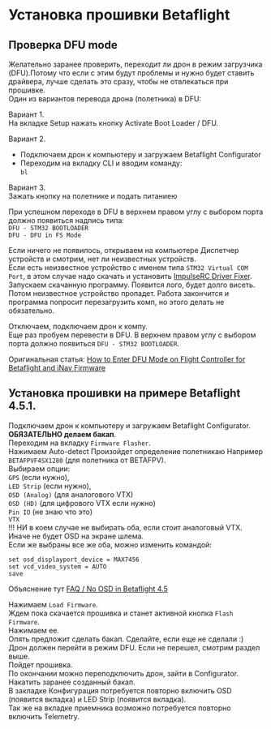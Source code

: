 # Установка прошивки Betaflight

## Проверка DFU mode 
Желательно заранее проверить, переходит ли дрон в режим загрузчика (DFU).Потому что если с этим будут проблемы и нужно будет ставить драйвера, лучше сделать это сразу, чтобы не отвлекаться при прошивке.  
Один из вариантов перевода дрона (полетника) в DFU:  

Вариант 1.  
На вкладке Setup нажать кнопку Activate Boot Loader / DFU.  

Вариант 2.  
- Подключаем дрон к компьютеру и загружаем Betaflight Configurator
- Переходим на вкладку CLI и вводим команду:  
`bl`  

Вариант 3.  
Зажать кнопку на полетнике и подать питаниею

При успешном переходе в DFU в верхнем правом углу с выбором порта должно появиться надпись типа:  
`DFU - STM32 BOOTLOADER`  
`DFU - DFU in FS Mode`  

Если ничего не появилось, открываем на компьютере Диспетчер устройств и смотрим, нет ли неизвестных устройств.  
Если есть неизвестное устройство с именем типа `STM32 Virtual COM Port`,
в этом случае надо скачать и установить [ImpulseRC Driver Fixer](https://impulserc.com/pages/downloads).  
Запускаем скачанную программу. Появится лого, будет долго висеть. Потом неизвестное устройство пропадет. Работа закончится и программа попросит перезагрузить комп, но этого делать не обязательно.  

Отключаем, подключаем дрон к компу.  
Еще раз пробуем перевести в DFU. В верхнем правом углу с выбором порта должно появиться `DFU - STM32 BOOTLOADER`.

Оригинальная статья: [How to Enter DFU Mode on Flight Controller for Betaflight and iNav Firmware](https://oscarliang.com/dfu-mode/)  

## Установка прошивки на примере Betaflight 4.5.1.
Подключаем дрон к компьютеру и загружаем Betaflight Configurator.  
**ОБЯЗАТЕЛЬНО делаем бакап**.  
Переходим на вкладку `Firmware Flasher`.  
Нажимаем Auto-detect
Произойдет определение полетникаю Например `BETAFPVF4SX1280` (для полетника от BETAFPV).  
Выбираем опции:  
`GPS` (если нужно),  
`LED Strip` (если нужно),  
`OSD (Analog)` (для аналогового VTX)  
`OSD (HD)` (для цифрового VTX если нужно)  
`Pin IO` (не знаю что это)  
`VTX`  
!!! НИ в коем случае не выбирать оба, если стоит аналоговый VTX. Иначе не будет OSD на экране шлема.  
Если же выбраны все же оба, можно изменить командой:  
```
set osd_displayport_device = MAX7456
set vcd_video_system = AUTO
save
```

Объяснение тут [FAQ / No OSD in Betaflight 4.5](https://hackmd.io/@nerdCopter/r1JbnG0Q0)  

Нажимаем `Load Firmware`.   
Ждем пока скачается прошивка и станет активной кнопка `Flash Firmware`.  
Нажимаем ее.  
Опять предложит сделать бакап. Сделайте, если еще не сделали :)  
Дрон должен перейти в режим DFU. Если не перешел, смотрим раздел выше.   
Пойдет прошивка.  
По окончании можно переподключить дрон, зайти в Configurator.  
Накатить заранее созданный бакап.  
В закладке Конфигурация потребуется повторно включить OSD (появится вкладка) и LED Strip (появится вкладка).  
Так же на вкладке приемника возможно потребуется повторно включить Telemetry.  


